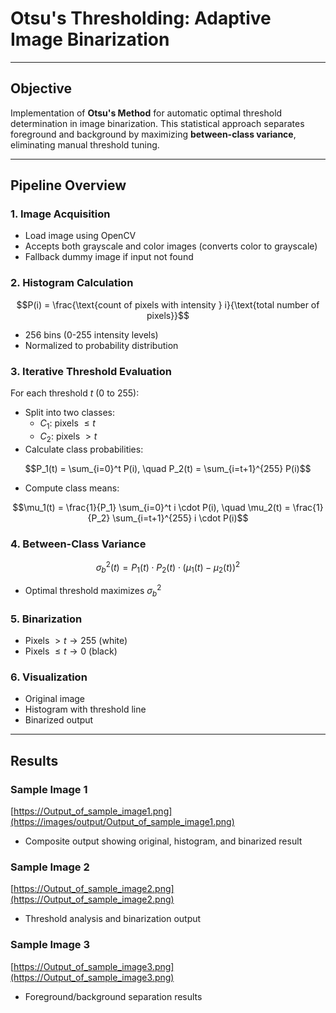 # Otsu's Thresholding: Adaptive Image Binarization

---

## Objective

Implementation of **Otsu's Method** for automatic optimal threshold determination in image binarization. This statistical approach separates foreground and background by maximizing **between-class variance**, eliminating manual threshold tuning.

---

## Pipeline Overview

### 1. Image Acquisition
* Load image using OpenCV
* Accepts both grayscale and color images (converts color to grayscale)
* Fallback dummy image if input not found

### 2. Histogram Calculation

$$P(i) = \frac{\text{count of pixels with intensity } i}{\text{total number of pixels}}$$
* 256 bins (0-255 intensity levels)
* Normalized to probability distribution

### 3. Iterative Threshold Evaluation
For each threshold $t$ (0 to 255):
* Split into two classes:
    * $C_1$: pixels $\leq t$
    * $C_2$: pixels $> t$
* Calculate class probabilities:

$$P_1(t) = \sum_{i=0}^t P(i), \quad P_2(t) = \sum_{i=t+1}^{255} P(i)$$
* Compute class means:

$$\mu_1(t) = \frac{1}{P_1} \sum_{i=0}^t i \cdot P(i), \quad \mu_2(t) = \frac{1}{P_2} \sum_{i=t+1}^{255} i \cdot P(i)$$

### 4. Between-Class Variance

$$\sigma_b^2(t) = P_1(t) \cdot P_2(t) \cdot \left( \mu_1(t) - \mu_2(t) \right)^2$$
* Optimal threshold maximizes $\sigma_b^2$

### 5. Binarization
* Pixels $> t \rightarrow 255$ (white)
* Pixels $\leq t \rightarrow 0$ (black)

### 6. Visualization
* Original image
* Histogram with threshold line
* Binarized output

---

## Results

### Sample Image 1
[https://Output_of_sample_image1.png](https://images/output/Output_of_sample_image1.png)
* Composite output showing original, histogram, and binarized result

### Sample Image 2
[https://Output_of_sample_image2.png](https://Output_of_sample_image2.png)
* Threshold analysis and binarization output

### Sample Image 3
[https://Output_of_sample_image3.png](https://Output_of_sample_image3.png)
* Foreground/background separation results
